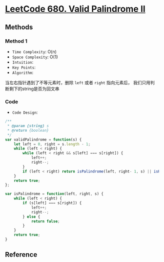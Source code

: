 # [LeetCode 680. Valid Palindrome II](https://leetcode-cn.com/problems/valid-palindrome-ii/)

## Methods

### Method 1

* `Time Complexity`: O(n)
* `Space Complexity`: O(1)
* `Intuition`:
* `Key Points`:
* `Algorithm`:

当左右指针遇到了不等元素时，删除 `left` 或者 `right` 指向元素后， 我们只用判断剩下的string是否为回文串

### Code

* `Code Design`:

```javascript
/**
 * @param {string} s
 * @return {boolean}
 */
var validPalindrome = function(s) {
    let left = 0, right = s.length - 1;
    while (left < right) {
        while (left < right && s[left] === s[right]) {
            left++;
            right--;
        }
        if (left < right) return isPalindrome(left, right- 1, s) || isPalindrome(left + 1, right, s);
    }
    return true;
};

var isPalindrome = function(left, right, s) {
    while (left < right) {
        if (s[left] === s[right]) {
            left++;
            right--;
        } else {
            return false;
        }
    }
    return true;
}

```

## Reference
